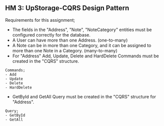  ##  HM 3: UpStorage-CQRS Design Pattern
 Requirements for this assignment;
 - The fields in the "Address", "Note", "NoteCategory" entities must be configured correctly for the database.
 - A User can have more than one Address. (one-to-many)
 - A Note can be in more than one Category, and it can be assigned to more than one Note in a Category. (many-to-many)
 - For "Address" Add, Update, Delete and HardDelete Commands must be created in the "CQRS" structure.
 ```
 Commands; 
 - Add
 - Update
 - Delete
 - HardDelete
 
```
 - GetById and GetAll Query must be created in the "CQRS" structure for "Address".
 
  ```
 Query; 
 - GetById
 - GetAll
```
